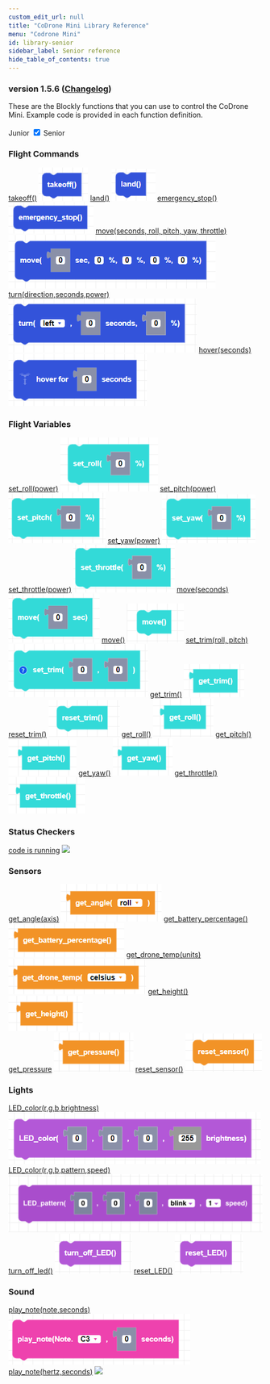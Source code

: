 ```yaml
---
custom_edit_url: null
title: "CoDrone Mini Library Reference"
menu: "Codrone Mini"
id: library-senior
sidebar_label: Senior reference
hide_table_of_contents: true
---
```


<h3 class="homeDocLandingVersion">version 1.5.6 (<a class="orange-link" href="/docs/codrone-edu/blockly/changelog">Changelog</a>)</h3>
These are the Blockly functions that you can use to control the CoDrone Mini. Example code is provided in each function definition.

<div class="center">
<br />
    <span class="label-toggle">Junior</span>
<label onClick={function hi(){if(!document.getElementById("juniorSeniorSelector").checked){window.location.href = "/docs/codrone-mini/blockly/reference/library-junior"}}} class="switch">
 <input id="juniorSeniorSelector" type="checkbox"  checked="true" />
  <span class="slider round"></span> 
</label>   <span class="label-toggle">Senior</span>
</div>

<div class="boxLanding">
<div class="parentContainer">
    <div class="box-reference-shadow margin-bottom-20">
        <h3>Flight Commands</h3>
        <a href="/docs/codrone-mini/blockly/Senior/Flight-Commands/01-takeoff">takeoff()</a>
        <img src="/img/codrone-mini/blockly/Senior/Flight-Commands/takeoff.png"></img>
        <a href="/docs/codrone-mini/blockly/Senior/Flight-Commands/02-land">land()</a>
        <img src="/img/codrone-mini/blockly/Senior/Flight-Commands/land.png"></img>
        <a href="/docs/codrone-mini/blockly/Senior/Flight-Commands/03-emergency-stop">emergency_stop()</a>
        <img src="/img/codrone-mini/blockly/Senior/Flight-Commands/emergency_stop.png"></img>
        <a href="/docs/codrone-mini/blockly/Senior/Flight-Commands/04-move">move(seconds, roll, pitch, yaw, throttle)</a>
        <img src="/img/codrone-mini/blockly/Senior/Flight-Commands/move.png"></img>
        <a href="/docs/codrone-mini/blockly/Senior/Flight-Commands/05-turn">turn(direction,seconds,power)</a>
        <img src="/img/codrone-mini/blockly/Senior/Flight-Commands/turn.png"></img>
        <a href="/docs/codrone-mini/blockly/Senior/Flight-Commands/06-hover">hover(seconds)</a>
        <img src="/img/codrone-mini/blockly/Junior/Flight-Commands/hover.png"></img>
    </div>
    <div class="box-reference-shadow margin-bottom-20">
      <h3>Flight Variables</h3>
      <a href="/docs/codrone-mini/blockly/Senior/Flight-Variables/01-set-roll">set_roll(power)</a>
      <img src="/img/codrone-mini/blockly/Senior/Flight-Variables/set_roll.png"></img>
      <a href="/docs/codrone-mini/blockly/Senior/Flight-Variables/02-set-pitch">set_pitch(power)</a>
      <img src="/img/codrone-mini/blockly/Senior/Flight-Variables/set_pitch.png"></img>
      <a href="/docs/codrone-mini/blockly/Senior/Flight-Variables/03-set-yaw">set_yaw(power)</a>
      <img src="/img/codrone-mini/blockly/Senior/Flight-Variables/set_yaw.png"></img>
      <a href="/docs/codrone-mini/blockly/Senior/Flight-Variables/04-set-throttle">set_throttle(power)</a>
      <img src="/img/codrone-mini/blockly/Senior/Flight-Variables/set_throttle.png"></img>
      <a href="/docs/codrone-mini/blockly/Senior/Flight-Variables/05-move-with-parameter">move(seconds)</a>
      <img src="/img/codrone-mini/blockly/Senior/Flight-Variables/move_seconds.png"></img>
      <a href="/docs/codrone-mini/blockly/Senior/Flight-Variables/06-move">move()</a>
      <img src="/img/codrone-mini/blockly/Senior/Flight-Variables/move.png"></img>
      <a href="/docs/codrone-mini/blockly/Senior/Flight-Variables/07-set-trim">set_trim(roll, pitch)</a>
      <img src="/img/codrone-mini/blockly/Senior/Flight-Variables/set_trim.png"></img>
      <a href="/docs/codrone-mini/blockly/Senior/Flight-Variables/08-get-trim">get_trim()</a>
      <img src="/img/codrone-mini/blockly/Senior/Flight-Variables/get_trim.png"></img>
      <a href="/docs/codrone-mini/blockly/Senior/Flight-Variables/09-reset-trim">reset_trim()</a>
      <img src="/img/codrone-mini/blockly/Senior/Flight-Variables/reset_trim.png"></img>
      <a href="/docs/codrone-mini/blockly/Senior/Flight-Variables/10-get-roll">get_roll()</a>
      <img src="/img/codrone-mini/blockly/Senior/Flight-Variables/get_roll.png"></img>
      <a href="/docs/codrone-mini/blockly/Senior/Flight-Variables/11-get-pitch">get_pitch()</a>
      <img src="/img/codrone-mini/blockly/Senior/Flight-Variables/get_pitch.png"></img>
      <a href="/docs/codrone-mini/blockly/Senior/Flight-Variables/12-get-yaw">get_yaw()</a>
      <img src="/img/codrone-mini/blockly/Senior/Flight-Variables/get_yaw.png"></img>
      <a href="/docs/codrone-mini/blockly/Senior/Flight-Variables/13-get-throttle">get_throttle()</a>
      <img src="/img/codrone-mini/blockly/Senior/Flight-Variables/get_throttle.png"></img>
    </div>
  </div>
  <div class="parentContainer">
    <div class="box-reference-shadow margin-bottom-20">
      <h3>Status Checkers</h3>
      <a href="/docs/codrone-mini/blockly/Senior/Status-Checkers/01-code-is-running">code is running</a>
      <img src="/img/codrone-mini/blockly/Senior/Status-Checkers/codeisrunning.png"></img>
    </div>
    <div class="box-reference-shadow margin-bottom-20">
      <h3>Sensors</h3>
      <a href="/docs/codrone-mini/blockly/Senior/Sensors/01-get_angle">get_angle(axis)</a>
      <img src="/img/codrone-mini/blockly/Senior/Sensors/get_angle.png"></img>
      <a href="/docs/codrone-mini/blockly/Senior/Sensors/02-get_battery_percentage">get_battery_percentage()</a>
      <img src="/img/codrone-mini/blockly/Senior/Sensors/get_battery_percentage.png"></img>
      <a href="/docs/codrone-mini/blockly/Senior/Sensors/03-get-drone-temp">get_drone_temp(units)</a>
      <img src="/img/codrone-mini/blockly/Senior/Sensors/get_drone_temp.png"></img>
      <a href="/docs/codrone-mini/blockly/Senior/Sensors/04-get-height">get_height()</a>
      <img src="/img/codrone-mini/blockly/Senior/Sensors/get_height.png"></img>
    </div>
    <a href="/docs/codrone-mini/blockly/Senior/Sensors/05-get-pressure">get_pressure</a>
      <img src="/img/codrone-mini/blockly/Senior/Sensors/get_pressure.png"></img>
      <a href="/docs/codrone-mini/blockly/Senior/Sensors/05-reset-sensor">reset_sensor()</a>
      <img src="/img/codrone-mini/blockly/Senior/Sensors/reset_sensor.png"></img>
    <div class="box-reference-shadow margin-bottom-20">
      <h3>Lights</h3>
      <a href="/docs/codrone-mini/blockly/Senior/Lights/01-LED-color">LED_color(r,g,b,brightness)</a>
      <img src="/img/codrone-mini/blockly/Senior/Lights/LEDcolor.png"></img>
      <a href="/docs/codrone-mini/blockly/Senior/Lights/02-LED-color-pattern">LED_color(r,g,b,pattern,speed)</a>
      <img src="/img/codrone-mini/blockly/Senior/Lights/LEDcolor_pattern.png"></img>
      <a href="/docs/codrone-mini/blockly/Senior/Lights/03-turn-LED-off">turn_off_led()</a>
      <img src="/img/codrone-mini/blockly/Senior/Lights/LEDoff.png"></img>
      <a href="/docs/codrone-mini/blockly/Senior/Lights/04-reset-LED">reset_LED()</a>
      <img src="/img/codrone-mini/blockly/Senior/Lights/resetLED.png"></img>
    </div>
    <div class="box-reference-shadow margin-bottom-20">
      <h3>Sound</h3>
      <a href="/docs/codrone-mini/blockly/Senior/Sound/01-play-note">play_note(note,seconds)</a>
      <img src="/img/codrone-mini/blockly/Senior/Sound/play_note.png"></img>
      <a href="/docs/codrone-mini/blockly/Senior/Sound/02-play-note-hertz">play_note(hertz,seconds)</a>
      <img src="/img/codrone-mini/blockly/Senior/Lights/play_note_hertz.png"></img>
    </div>
  </div>

</div>

<div class="boxLanding">
</div>
